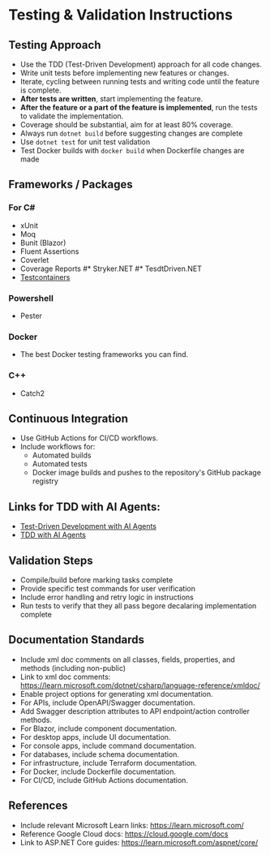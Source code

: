 # Testing & Validation Instructions

## Testing Approach

- Use the TDD (Test-Driven Development) approach for all code changes.
- Write unit tests before implementing new features or changes.
- Iterate, cycling between running tests and writing code until the feature is complete.
- **After tests are written**, start implementing the feature.
- **After the feature or a part of the feature is implemented**, run the tests to validate the implementation.
- Coverage should be substantial, aim for at least 80% coverage.
- Always run `dotnet build` before suggesting changes are complete
- Use `dotnet test` for unit test validation  
- Test Docker builds with `docker build` when Dockerfile changes are made

## Frameworks / Packages

### For C#
* xUnit
* Moq
* Bunit (Blazor)
* Fluent Assertions
* Coverlet
* Coverage Reports
#* Stryker.NET
#* TesdtDriven.NET
* [Testcontainers](https://testcontainers.com/guides/getting-started-with-testcontainers-for-dotnet/) 

### Powershell
* Pester

### Docker
* The best Docker testing frameworks you can find.

### C++
* Catch2

## Continuous Integration
- Use GitHub Actions for CI/CD workflows.
- Include workflows for:
  - Automated builds
  - Automated tests
  - Docker image builds and pushes to the repository's GitHub package registry

## Links for TDD with AI Agents:
- [Test-Driven Development with AI Agents](https://www.flowhunt.io/blog/test-driven-development-with-ai-agents/)
- [TDD with AI Agents](https://www.flowhunt.io/blog/tdd-with-ai-agents/)

## Validation Steps

- Compile/build before marking tasks complete
- Provide specific test commands for user verification
- Include error handling and retry logic in instructions
- Run tests to verify that they all pass begore decalaring implementation complete

## Documentation Standards

- Include xml doc comments on all classes, fields, properties, and methods (including non-public)
- Link to xml doc comments: <https://learn.microsoft.com/dotnet/csharp/language-reference/xmldoc/>
- Enable project options for generating xml documentation.
- For APIs, include OpenAPI/Swagger documentation.
- Add Swagger description attributes to API endpoint/action controller methods.
- For Blazor, include component documentation.
- For desktop apps, include UI documentation.
- For console apps, include command documentation.
- For databases, include schema documentation.
- For infrastructure, include Terraform documentation.
- For Docker, include Dockerfile documentation.
- For CI/CD, include GitHub Actions documentation.

## References
- Include relevant Microsoft Learn links: <https://learn.microsoft.com/>
- Reference Google Cloud docs: <https://cloud.google.com/docs>
- Link to ASP.NET Core guides: <https://learn.microsoft.com/aspnet/core/>
